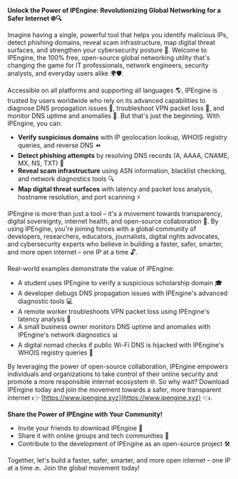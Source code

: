 **Unlock the Power of IPEngine: Revolutionizing Global Networking for a Safer Internet 🌐🔍**

Imagine having a single, powerful tool that helps you identify malicious IPs, detect phishing domains, reveal scam infrastructure, map digital threat surfaces, and strengthen your cybersecurity posture 🔗. Welcome to IPEngine, the 100% free, open-source global networking utility that's changing the game for IT professionals, network engineers, security analysts, and everyday users alike 🌍🛡️.

Accessible on all platforms and supporting all languages 🌎, IPEngine is trusted by users worldwide who rely on its advanced capabilities to diagnose DNS propagation issues 📡, troubleshoot VPN packet loss 🚀, and monitor DNS uptime and anomalies 🔁. But that's just the beginning. With IPEngine, you can:

* **Verify suspicious domains** with IP geolocation lookup, WHOIS registry queries, and reverse DNS ⏪
* **Detect phishing attempts** by resolving DNS records (A, AAAA, CNAME, MX, NS, TXT) 📨
* **Reveal scam infrastructure** using ASN information, blacklist checking, and network diagnostics tools 🔍
* **Map digital threat surfaces** with latency and packet loss analysis, hostname resolution, and port scanning ⚡️

IPEngine is more than just a tool – it's a movement towards transparency, digital sovereignty, internet health, and open-source collaboration 🌟. By using IPEngine, you're joining forces with a global community of developers, researchers, educators, journalists, digital rights advocates, and cybersecurity experts who believe in building a faster, safer, smarter, and more open internet – one IP at a time 🔓.

Real-world examples demonstrate the value of IPEngine:

* A student uses IPEngine to verify a suspicious scholarship domain 🎓
* A developer debugs DNS propagation issues with IPEngine's advanced diagnostic tools 💻
* A remote worker troubleshoots VPN packet loss using IPEngine's latency analysis 🔌
* A small business owner monitors DNS uptime and anomalies with IPEngine's network diagnostics 📊
* A digital nomad checks if public Wi-Fi DNS is hijacked with IPEngine's WHOIS registry queries 🚀

By leveraging the power of open-source collaboration, IPEngine empowers individuals and organizations to take control of their online security and promote a more responsible internet ecosystem 🌐. So why wait? Download IPEngine today and join the movement towards a safer, more transparent internet 👉 [https://www.ipengine.xyz](https://www.ipengine.xyz) 👈.

**Share the Power of IPEngine with Your Community!**

* Invite your friends to download IPEngine 🤝
* Share it with online groups and tech communities 📢
* Contribute to the development of IPEngine as an open-source project 🛠️

Together, let's build a faster, safer, smarter, and more open internet – one IP at a time 🔙. Join the global movement today!